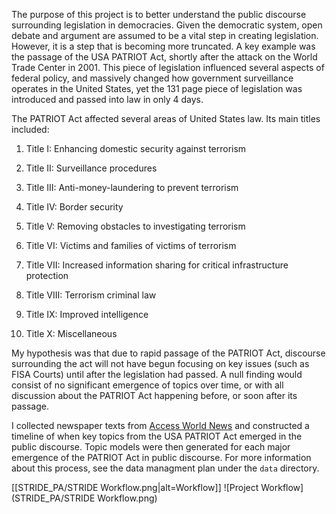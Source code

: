 The purpose of this project is to better understand the public discourse surrounding legislation in democracies. Given the democratic system, open debate and argument are assumed to be a vital step in creating legislation. However, it is a step that is becoming more truncated. A key example was the passage of the USA PATRIOT Act, shortly after the attack on the World Trade Center in 2001. This piece of legislation influenced several aspects of federal policy, and massively changed how government surveillance operates in the United States, yet the 131 page piece of legislation was introduced and passed into law in only 4 days.

The PATRIOT Act affected several areas of United States law. Its main titles included:

1. Title I: Enhancing domestic security against terrorism

2. Title II: Surveillance procedures

3. Title III: Anti-money-laundering to prevent terrorism

4. Title IV: Border security

5. Title V: Removing obstacles to investigating terrorism

6. Title VI: Victims and families of victims of terrorism

7. Title VII: Increased information sharing for critical infrastructure protection

8. Title VIII: Terrorism criminal law

9. Title IX: Improved intelligence

10. Title X: Miscellaneous

My hypothesis was that due to rapid passage of the PATRIOT Act, discourse surrounding the act will not have begun focusing on key issues (such as FISA Courts) until after the legislation had passed. A null finding would consist of no significant emergence of topics over time, or with all discussion about the PATRIOT Act happening before, or soon after its passage.

I collected newspaper texts from [Access World News](http://infoweb.newsbank.com/resources/search/nb?p=AWNB&t=collection%3AAIN!Access%2BInternational%2BNews) and constructed a timeline of when key topics from the USA PATRIOT Act emerged in the public discourse. Topic models were then generated for each major emergence of the PATRIOT Act in public discourse. For more information about this process, see the data managment plan under the `data` directory.

[[STRIDE_PA/STRIDE Workflow.png|alt=Workflow]]
![Project Workflow](STRIDE_PA/STRIDE Workflow.png)
